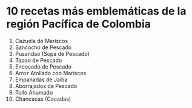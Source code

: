 # 10 recetas más emblemáticas de la región Pacífica de Colombia

1. Cazuela de Mariscos
2. Sancocho de Pescado
3. Pusandao (Sopa de Pescado)
4. Tapao de Pescado
5. Encocado de Pescado
6. Arroz Atollado con Mariscos
7. Empanadas de Jaiba
8. Aborrajados de Pescado
9. Tollo Ahumado
10. Chancacas (Cocadas)
